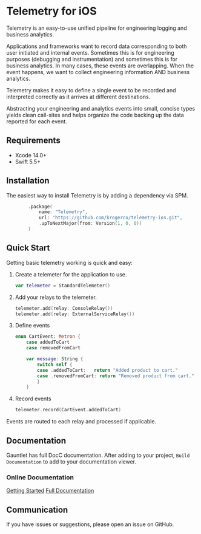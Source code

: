 # Telemetry for iOS

Telemetry is an easy-to-use unified pipeline for engineering logging and business analytics. 

Applications and frameworks want to record data corresponding to both user initiated and internal events. Sometimes this is for engineering purposes (debugging and instrumentation) and sometimes this is for business analytics. In many cases, these events are overlapping. When the event happens, we want to collect engineering information AND business analytics.

Telemetry makes it easy to define a single event to be recorded and interpreted correctly as it arrives at different destinations. 

Abstracting your engineering and analytics events into small, concise types yields clean call-sites and helps organize the code backing up the data reported for each event.

## Requirements

- Xcode 14.0+
- Swift 5.5+

## Installation

The easiest way to install Telemetry is by adding a dependency via SPM.

```swift
        .package(
            name: "Telemetry",
            url: "https://github.com/krogerco/telemetry-ios.git",
            .upToNextMajor(from: Version(1, 0, 0))
        )
```

## Quick Start

Getting basic telemetry working is quick and easy:

1. Create a telemeter for the application to use.

    ```swift
    var telemeter = StandardTelemeter()
    ```

1. Add your relays to the telemeter.

    ```swift
    telemeter.add(relay: ConsoleRelay())
    telemeter.add(relay: ExternalServiceRelay())
    ```

1. Define events

    ```swift
    enum CartEvent: Metron {
        case addedToCart
        case removedFromCart

        var message: String {
            switch self {
            case .addedToCart:   return "Added product to cart."
            case .removedFromCart: return "Removed product from cart."
            }
        }
    ```

1. Record events

    ```swift
    telemeter.record(CartEvent.addedToCart)
    ```

Events are routed to each relay and processed if applicable.

## Documentation

Gauntlet has full DocC documentation. After adding to your project, `Build Documentation` to add to your documentation viewer.

### Online Documentation

[Getting Started](Sources/Telemetry/Documentation.docc/GettingStarted.md)
[Full Documentation](https://krogerco.github.io/Telemetry-iOS/documentation/telemetry)


## Communication

If you have issues or suggestions, please open an issue on GitHub.
